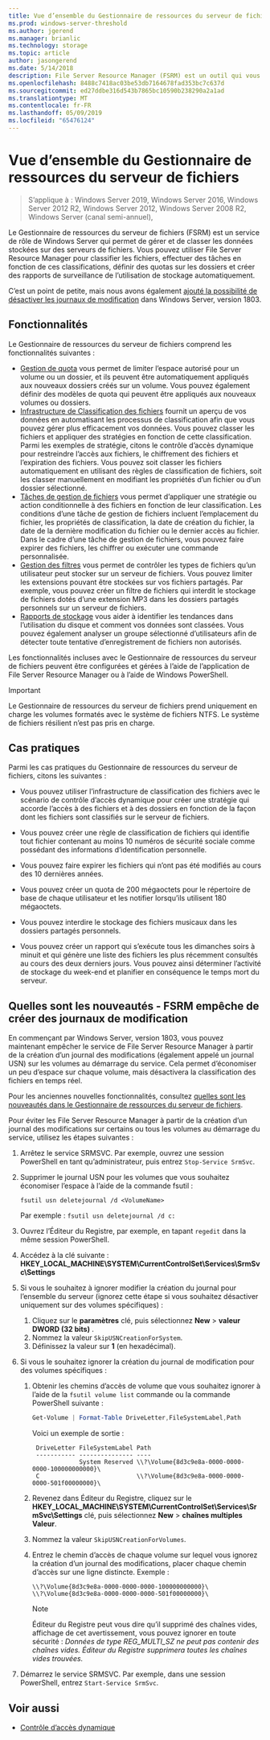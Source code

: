 ```yaml
---
title: Vue d’ensemble du Gestionnaire de ressources du serveur de fichiers
ms.prod: windows-server-threshold
ms.author: jgerend
ms.manager: brianlic
ms.technology: storage
ms.topic: article
author: jasongerend
ms.date: 5/14/2018
description: File Server Resource Manager (FSRM) est un outil qui vous permet de gérer et classer les données sur un serveur de fichiers Windows Server.
ms.openlocfilehash: 8488c7418ac03be53db7164678fad353bc7c637d
ms.sourcegitcommit: ed27ddbe316d543b7865bc10590b238290a2a1ad
ms.translationtype: MT
ms.contentlocale: fr-FR
ms.lasthandoff: 05/09/2019
ms.locfileid: "65476124"
---
```

# <a name="file-server-resource-manager-fsrm-overview"></a>Vue d’ensemble du Gestionnaire de ressources du serveur de fichiers

> S’applique à : Windows Server 2019, Windows Server 2016, Windows Server 2012 R2, Windows Server 2012, Windows Server 2008 R2, Windows Server (canal semi-annuel), 

Le Gestionnaire de ressources du serveur de fichiers (FSRM) est un service de rôle de Windows Server qui permet de gérer et de classer les données stockées sur des serveurs de fichiers. Vous pouvez utiliser File Server Resource Manager pour classifier les fichiers, effectuer des tâches en fonction de ces classifications, définir des quotas sur les dossiers et créer des rapports de surveillance de l’utilisation de stockage automatiquement.

C’est un point de petite, mais nous avons également [ajouté la possibilité de désactiver les journaux de modification](#whats-new) dans Windows Server, version 1803.

## <a name="features"></a>Fonctionnalités

Le Gestionnaire de ressources du serveur de fichiers comprend les fonctionnalités suivantes :

-   [Gestion de quota](quota-management.md) vous permet de limiter l’espace autorisé pour un volume ou un dossier, et ils peuvent être automatiquement appliqués aux nouveaux dossiers créés sur un volume. Vous pouvez également définir des modèles de quota qui peuvent être appliqués aux nouveaux volumes ou dossiers.  
-   [Infrastructure de Classification des fichiers](classification-management.md) fournit un aperçu de vos données en automatisant les processus de classification afin que vous pouvez gérer plus efficacement vos données. Vous pouvez classer les fichiers et appliquer des stratégies en fonction de cette classification. Parmi les exemples de stratégie, citons le contrôle d’accès dynamique pour restreindre l’accès aux fichiers, le chiffrement des fichiers et l’expiration des fichiers. Vous pouvez soit classer les fichiers automatiquement en utilisant des règles de classification de fichiers, soit les classer manuellement en modifiant les propriétés d’un fichier ou d’un dossier sélectionné.
-   [Tâches de gestion de fichiers](file-management-tasks.md) vous permet d’appliquer une stratégie ou action conditionnelle à des fichiers en fonction de leur classification. Les conditions d’une tâche de gestion de fichiers incluent l’emplacement du fichier, les propriétés de classification, la date de création du fichier, la date de la dernière modification du fichier ou le dernier accès au fichier. Dans le cadre d’une tâche de gestion de fichiers, vous pouvez faire expirer des fichiers, les chiffrer ou exécuter une commande personnalisée.
-   [Gestion des filtres](file-screening-management.md) vous permet de contrôler les types de fichiers qu’un utilisateur peut stocker sur un serveur de fichiers. Vous pouvez limiter les extensions pouvant être stockées sur vos fichiers partagés. Par exemple, vous pouvez créer un filtre de fichiers qui interdit le stockage de fichiers dotés d’une extension MP3 dans les dossiers partagés personnels sur un serveur de fichiers.
-   [Rapports de stockage](storage-reports-management.md) vous aider à identifier les tendances dans l’utilisation du disque et comment vos données sont classées. Vous pouvez également analyser un groupe sélectionné d’utilisateurs afin de détecter toute tentative d’enregistrement de fichiers non autorisés.  
  
Les fonctionnalités incluses avec le Gestionnaire de ressources du serveur de fichiers peuvent être configurées et gérées à l’aide de l’application de File Server Resource Manager ou à l’aide de Windows PowerShell.
  
> [!IMPORTANT]
>  Le Gestionnaire de ressources du serveur de fichiers prend uniquement en charge les volumes formatés avec le système de fichiers NTFS. Le système de fichiers résilient n’est pas pris en charge.  
  
## <a name="practical-applications"></a>Cas pratiques  
 Parmi les cas pratiques du Gestionnaire de ressources du serveur de fichiers, citons les suivantes :  
  
-   Vous pouvez utiliser l’infrastructure de classification des fichiers avec le scénario de contrôle d’accès dynamique pour créer une stratégie qui accorde l’accès à des fichiers et à des dossiers en fonction de la façon dont les fichiers sont classifiés sur le serveur de fichiers.  
  
-   Vous pouvez créer une règle de classification de fichiers qui identifie tout fichier contenant au moins 10 numéros de sécurité sociale comme possédant des informations d’identification personnelle.  
  
-   Vous pouvez faire expirer les fichiers qui n’ont pas été modifiés au cours des 10 dernières années.  
  
-   Vous pouvez créer un quota de 200 mégaoctets pour le répertoire de base de chaque utilisateur et les notifier lorsqu’ils utilisent 180 mégaoctets.  
  
-   Vous pouvez interdire le stockage des fichiers musicaux dans les dossiers partagés personnels.  
  
-   Vous pouvez créer un rapport qui s’exécute tous les dimanches soirs à minuit et qui génère une liste des fichiers les plus récemment consultés au cours des deux derniers jours. Vous pouvez ainsi déterminer l’activité de stockage du week-end et planifier en conséquence le temps mort du serveur.  

## <a name="whats-new"></a>Quelles sont les nouveautés - FSRM empêche de créer des journaux de modification

En commençant par Windows Server, version 1803, vous pouvez maintenant empêcher le service de File Server Resource Manager à partir de la création d’un journal des modifications (également appelé un journal USN) sur les volumes au démarrage du service. Cela permet d’économiser un peu d’espace sur chaque volume, mais désactivera la classification des fichiers en temps réel.

Pour les anciennes nouvelles fonctionnalités, consultez [quelles sont les nouveautés dans le Gestionnaire de ressources du serveur de fichiers](https://technet.microsoft.com/library/dn383587.aspx).

Pour éviter les File Server Resource Manager à partir de la création d’un journal des modifications sur certains ou tous les volumes au démarrage du service, utilisez les étapes suivantes : 

1. Arrêtez le service SRMSVC. Par exemple, ouvrez une session PowerShell en tant qu’administrateur, puis entrez `Stop-Service SrmSvc`.
2. Supprimer le journal USN pour les volumes que vous souhaitez économiser l’espace à l’aide de la commande fsutil : 

      ```
      fsutil usn deletejournal /d <VolumeName>
      ```
    Par exemple : `fsutil usn deletejournal /d c:`

3. Ouvrez l’Éditeur du Registre, par exemple, en tapant `regedit` dans la même session PowerShell.
4. Accédez à la clé suivante : **HKEY_LOCAL_MACHINE\SYSTEM\CurrentControlSet\Services\SrmSvc\Settings**
5. Si vous le souhaitez à ignorer modifier la création du journal pour l’ensemble du serveur (ignorez cette étape si vous souhaitez désactiver uniquement sur des volumes spécifiques) :
    1. Cliquez sur le **paramètres** clé, puis sélectionnez **New** > **valeur DWORD (32 bits)** . 
    1. Nommez la valeur `SkipUSNCreationForSystem`.
    1. Définissez la valeur sur **1** (en hexadécimal).
6. Si vous le souhaitez ignorer la création du journal de modification pour des volumes spécifiques :
    1. Obtenir les chemins d’accès de volume que vous souhaitez ignorer à l’aide de la `fsutil volume list` commande ou la commande PowerShell suivante :
        ```PowerShell
        Get-Volume | Format-Table DriveLetter,FileSystemLabel,Path
        ```
       Voici un exemple de sortie :

       ```
        DriveLetter FileSystemLabel Path
        ----------- --------------- ----
                    System Reserved \\?\Volume{8d3c9e8a-0000-0000-0000-100000000000}\
        C                           \\?\Volume{8d3c9e8a-0000-0000-0000-501f00000000}\
       ```
    2. Revenez dans Éditeur du Registre, cliquez sur le **HKEY_LOCAL_MACHINE\SYSTEM\CurrentControlSet\Services\SrmSvc\Settings** clé, puis sélectionnez **New** > **chaînes multiples Valeur**.
    3. Nommez la valeur `SkipUSNCreationForVolumes`.
    4. Entrez le chemin d’accès de chaque volume sur lequel vous ignorez la création d’un journal des modifications, placer chaque chemin d’accès sur une ligne distincte. Exemple :

        ```
        \\?\Volume{8d3c9e8a-0000-0000-0000-100000000000}\
        \\?\Volume{8d3c9e8a-0000-0000-0000-501f00000000}\
        ```

        > [!NOTE] 
        > Éditeur du Registre peut vous dire qu’il supprimé des chaînes vides, affichage de cet avertissement, vous pouvez ignorer en toute sécurité : *Données de type REG_MULTI_SZ ne peut pas contenir des chaînes vides. Éditeur du Registre supprimera toutes les chaînes vides trouvées.*

7. Démarrez le service SRMSVC. Par exemple, dans une session PowerShell, entrez `Start-Service SrmSvc`.



## <a name="see-also"></a>Voir aussi

- [Contrôle d’accès dynamique](https://technet.microsoft.com/library/dn408191(v=ws.11).aspx) 